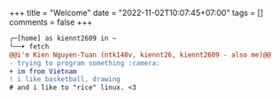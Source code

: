 +++
title = "Welcome"
date = "2022-11-02T10:07:45+07:00"
tags = []
comments = false
+++

```diff
╭─[home] as kiennt2609 in ~
╰──➤ fetch
@@i'm Kien Nguyen-Tuan (ntk148v, kiennt26, kiennt2609 - also me)@@
- trying to program something :camera:
+ im from Vietnam
! i like basketball, drawing
# and i like to "rice" linux. <3
```
